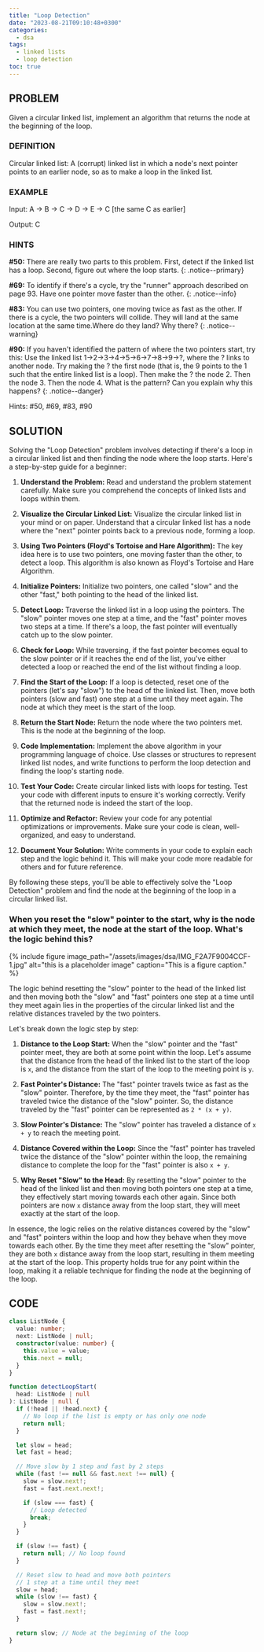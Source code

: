 ```yaml
---
title: "Loop Detection"
date: "2023-08-21T09:10:48+0300"
categories:
  - dsa
tags:
  - linked lists
  - loop detection
toc: true
---
```


## PROBLEM

Given a circular linked list, implement an algorithm that returns the node at the beginning of the loop.

### DEFINITION

Circular linked list: A (corrupt) linked list in which a node's next pointer points to an earlier node, so as to make a loop in the linked list.

### EXAMPLE

Input: A -> B -> C -> D -> E -> C [the same C as earlier]

Output: C

### HINTS
<!-- primary/info/warning/success/danger -->

**#50:** There are really two parts to this problem. First, detect if the linked list has a loop. Second, figure out where the loop starts.
{: .notice--primary}

**#69:** To identify if there's a cycle, try the "runner" approach described on page 93. Have one pointer move faster than the other.
{: .notice--info}

**#83:** You can use two pointers, one moving twice as fast as the other. If there is a cycle, the two pointers will collide. They will land at the same location at the same time.Where do they land? Why there?
{: .notice--warning}

**#90:** If you haven't identified the pattern of where the two pointers start, try this: Use the linked list 1->2->3->4->5->6->7->8->9->?,
where the ? links to another node. Try making the ? the first node (that is, the 9 points to the 1 such that the entire linked list is a loop). Then make the ? the node 2. Then
the node 3. Then the node 4. What is the pattern? Can you explain why this happens?
{: .notice--danger}

Hints: #50, #69, #83, #90 

## SOLUTION

Solving the "Loop Detection" problem involves detecting if there's a loop in a circular linked list and then finding the node where the loop starts. Here's a step-by-step guide for a beginner:

1. **Understand the Problem:**
   Read and understand the problem statement carefully. Make sure you comprehend the concepts of linked lists and loops within them.

2. **Visualize the Circular Linked List:**
   Visualize the circular linked list in your mind or on paper. Understand that a circular linked list has a node where the "next" pointer points back to a previous node, forming a loop.

3. **Using Two Pointers (Floyd's Tortoise and Hare Algorithm):**
   The key idea here is to use two pointers, one moving faster than the other, to detect a loop. This algorithm is also known as Floyd's Tortoise and Hare Algorithm.

4. **Initialize Pointers:**
   Initialize two pointers, one called "slow" and the other "fast," both pointing to the head of the linked list.

5. **Detect Loop:**
   Traverse the linked list in a loop using the pointers. The "slow" pointer moves one step at a time, and the "fast" pointer moves two steps at a time. If there's a loop, the fast pointer will eventually catch up to the slow pointer.

6. **Check for Loop:**
   While traversing, if the fast pointer becomes equal to the slow pointer or if it reaches the end of the list, you've either detected a loop or reached the end of the list without finding a loop.

7. **Find the Start of the Loop:**
   If a loop is detected, reset one of the pointers (let's say "slow") to the head of the linked list. Then, move both pointers (slow and fast) one step at a time until they meet again. The node at which they meet is the start of the loop.

8. **Return the Start Node:**
   Return the node where the two pointers met. This is the node at the beginning of the loop.

9. **Code Implementation:**
   Implement the above algorithm in your programming language of choice. Use classes or structures to represent linked list nodes, and write functions to perform the loop detection and finding the loop's starting node.

10. **Test Your Code:**
    Create circular linked lists with loops for testing. Test your code with different inputs to ensure it's working correctly. Verify that the returned node is indeed the start of the loop.

11. **Optimize and Refactor:**
    Review your code for any potential optimizations or improvements. Make sure your code is clean, well-organized, and easy to understand.

12. **Document Your Solution:**
    Write comments in your code to explain each step and the logic behind it. This will make your code more readable for others and for future reference.

By following these steps, you'll be able to effectively solve the "Loop Detection" problem and find the node at the beginning of the loop in a circular linked list.

### When you reset the "slow" pointer to the start, why is the node at which they meet, the node at the start of the loop. What's the logic behind this?

{% include figure image_path="/assets/images/dsa/IMG_F2A7F9004CCF-1.jpg" alt="this is a placeholder image" caption="This is a figure caption." %}

The logic behind resetting the "slow" pointer to the head of the linked list and then moving both the "slow" and "fast" pointers one step at a time until they meet again lies in the properties of the circular linked list and the relative distances traveled by the two pointers.

Let's break down the logic step by step:

1. **Distance to the Loop Start:**
   When the "slow" pointer and the "fast" pointer meet, they are both at some point within the loop. Let's assume that the distance from the head of the linked list to the start of the loop is `x`, and the distance from the start of the loop to the meeting point is `y`.

2. **Fast Pointer's Distance:**
   The "fast" pointer travels twice as fast as the "slow" pointer. Therefore, by the time they meet, the "fast" pointer has traveled twice the distance of the "slow" pointer. So, the distance traveled by the "fast" pointer can be represented as `2 * (x + y)`.

3. **Slow Pointer's Distance:**
   The "slow" pointer has traveled a distance of `x + y` to reach the meeting point.

4. **Distance Covered within the Loop:**
   Since the "fast" pointer has traveled twice the distance of the "slow" pointer within the loop, the remaining distance to complete the loop for the "fast" pointer is also `x + y`.

5. **Why Reset "Slow" to the Head:**
   By resetting the "slow" pointer to the head of the linked list and then moving both pointers one step at a time, they effectively start moving towards each other again. Since both pointers are now `x` distance away from the loop start, they will meet exactly at the start of the loop.

In essence, the logic relies on the relative distances covered by the "slow" and "fast" pointers within the loop and how they behave when they move towards each other. By the time they meet after resetting the "slow" pointer, they are both `x` distance away from the loop start, resulting in them meeting at the start of the loop. This property holds true for any point within the loop, making it a reliable technique for finding the node at the beginning of the loop.

## CODE

```ts
class ListNode {
  value: number;
  next: ListNode | null;
  constructor(value: number) {
    this.value = value;
    this.next = null;
  }
}

function detectLoopStart(
  head: ListNode | null
): ListNode | null {
  if (!head || !head.next) {
    // No loop if the list is empty or has only one node
    return null; 
  }

  let slow = head;
  let fast = head;

  // Move slow by 1 step and fast by 2 steps
  while (fast !== null && fast.next !== null) {
    slow = slow.next!;
    fast = fast.next.next!;

    if (slow === fast) {
      // Loop detected
      break;
    }
  }

  if (slow !== fast) {
    return null; // No loop found
  }

  // Reset slow to head and move both pointers
  // 1 step at a time until they meet
  slow = head;
  while (slow !== fast) {
    slow = slow.next!;
    fast = fast.next!;
  }

  return slow; // Node at the beginning of the loop
}
```
